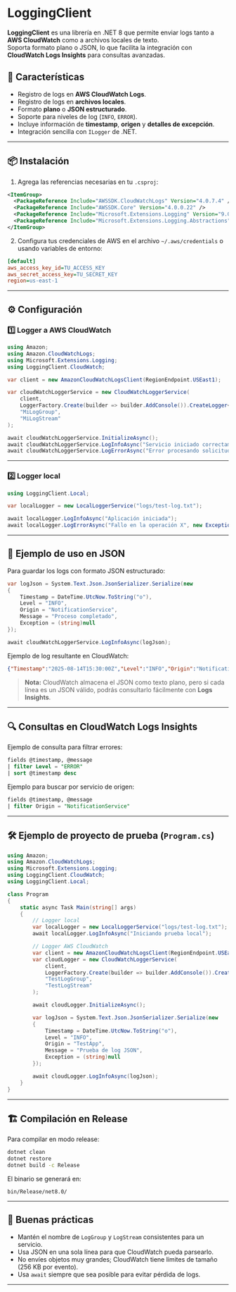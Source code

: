 # LoggingClient

**LoggingClient** es una librería en .NET 8 que permite enviar logs tanto a **AWS CloudWatch** como a archivos locales de texto.  
Soporta formato plano o JSON, lo que facilita la integración con **CloudWatch Logs Insights** para consultas avanzadas.

## 🚀 Características

- Registro de logs en **AWS CloudWatch Logs**.
- Registro de logs en **archivos locales**.
- Formato **plano** o **JSON estructurado**.
- Soporte para niveles de log (`INFO`, `ERROR`).
- Incluye información de **timestamp**, **origen** y **detalles de excepción**.
- Integración sencilla con `ILogger` de .NET.

---

## 📦 Instalación

1. Agrega las referencias necesarias en tu `.csproj`:

```xml
<ItemGroup>
  <PackageReference Include="AWSSDK.CloudWatchLogs" Version="4.0.7.4" />
  <PackageReference Include="AWSSDK.Core" Version="4.0.0.22" />
  <PackageReference Include="Microsoft.Extensions.Logging" Version="9.0.8" />
  <PackageReference Include="Microsoft.Extensions.Logging.Abstractions" Version="9.0.8" />
</ItemGroup>
```

2. Configura tus credenciales de AWS en el archivo `~/.aws/credentials` o usando variables de entorno:

```ini
[default]
aws_access_key_id=TU_ACCESS_KEY
aws_secret_access_key=TU_SECRET_KEY
region=us-east-1
```

---

## ⚙️ Configuración

### 1️⃣ Logger a AWS CloudWatch

```csharp
using Amazon;
using Amazon.CloudWatchLogs;
using Microsoft.Extensions.Logging;
using LoggingClient.CloudWatch;

var client = new AmazonCloudWatchLogsClient(RegionEndpoint.USEast1);

var cloudWatchLoggerService = new CloudWatchLoggerService(
    client,
    LoggerFactory.Create(builder => builder.AddConsole()).CreateLogger<CloudWatchLoggerService>(),
    "MiLogGroup",
    "MiLogStream"
);

await cloudWatchLoggerService.InitializeAsync();
await cloudWatchLoggerService.LogInfoAsync("Servicio iniciado correctamente");
await cloudWatchLoggerService.LogErrorAsync("Error procesando solicitud", new Exception("Detalles del error"));
```

---

### 2️⃣ Logger local

```csharp
using LoggingClient.Local;

var localLogger = new LocalLoggerService("logs/test-log.txt");

await localLogger.LogInfoAsync("Aplicación iniciada");
await localLogger.LogErrorAsync("Fallo en la operación X", new Exception("Algo salió mal"));
```

---

## 📄 Ejemplo de uso en JSON

Para guardar los logs con formato JSON estructurado:

```csharp
var logJson = System.Text.Json.JsonSerializer.Serialize(new
{
    Timestamp = DateTime.UtcNow.ToString("o"),
    Level = "INFO",
    Origin = "NotificationService",
    Message = "Proceso completado",
    Exception = (string)null
});

await cloudWatchLoggerService.LogInfoAsync(logJson);
```

Ejemplo de log resultante en CloudWatch:
```json
{"Timestamp":"2025-08-14T15:30:00Z","Level":"INFO","Origin":"NotificationService","Message":"Proceso completado","Exception":null}
```

> **Nota:** CloudWatch almacena el JSON como texto plano, pero si cada línea es un JSON válido, podrás consultarlo fácilmente con **Logs Insights**.

---

## 🔍 Consultas en CloudWatch Logs Insights

Ejemplo de consulta para filtrar errores:
```sql
fields @timestamp, @message
| filter Level = "ERROR"
| sort @timestamp desc
```

Ejemplo para buscar por servicio de origen:
```sql
fields @timestamp, @message
| filter Origin = "NotificationService"
```

---

## 🛠 Ejemplo de proyecto de prueba (`Program.cs`)

```csharp
using Amazon;
using Amazon.CloudWatchLogs;
using Microsoft.Extensions.Logging;
using LoggingClient.CloudWatch;
using LoggingClient.Local;

class Program
{
    static async Task Main(string[] args)
    {
        // Logger local
        var localLogger = new LocalLoggerService("logs/test-log.txt");
        await localLogger.LogInfoAsync("Iniciando prueba local");

        // Logger AWS CloudWatch
        var client = new AmazonCloudWatchLogsClient(RegionEndpoint.USEast1);
        var cloudLogger = new CloudWatchLoggerService(
            client,
            LoggerFactory.Create(builder => builder.AddConsole()).CreateLogger<CloudWatchLoggerService>(),
            "TestLogGroup",
            "TestLogStream"
        );

        await cloudLogger.InitializeAsync();

        var logJson = System.Text.Json.JsonSerializer.Serialize(new
        {
            Timestamp = DateTime.UtcNow.ToString("o"),
            Level = "INFO",
            Origin = "TestApp",
            Message = "Prueba de log JSON",
            Exception = (string)null
        });

        await cloudLogger.LogInfoAsync(logJson);
    }
}
```

---

## 🏗 Compilación en Release

Para compilar en modo release:

```bash
dotnet clean
dotnet restore
dotnet build -c Release
```

El binario se generará en:
```
bin/Release/net8.0/
```

---

## 📌 Buenas prácticas

- Mantén el nombre de `LogGroup` y `LogStream` consistentes para un servicio.
- Usa JSON en una sola línea para que CloudWatch pueda parsearlo.
- No envíes objetos muy grandes; CloudWatch tiene límites de tamaño (256 KB por evento).
- Usa `await` siempre que sea posible para evitar pérdida de logs.

---
